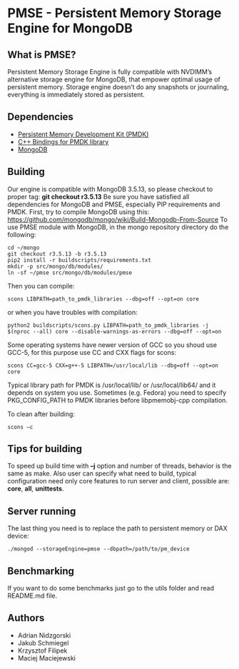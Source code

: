 # PMSE - Persistent Memory Storage Engine for MongoDB

## What is PMSE?
Persistent Memory Storage Engine is fully compatible with NVDIMM’s alternative storage engine for MongoDB, that empower optimal usage of persistent memory. Storage engine doesn’t do any snapshots or journaling, everything is immediately stored as persistent. 

## Dependencies
-	[Persistent Memory Development Kit (PMDK)](https://github.com/pmem/pmdk)
-	[C++ Bindings for PMDK library](https://github.com/pmem/libpmemobj-cpp)
-	[MongoDB](https://github.com/mongodb/mongo)

## Building
Our engine is compatible with MongoDB 3.5.13, so please checkout to proper tag: **git checkout r3.5.13**
Be sure you have satisfied all dependencies for MongoDB and PMSE, especially PIP requirements and PMDK.
First, try to compile MongoDB using this: https://github.com/mongodb/mongo/wiki/Build-Mongodb-From-Source 
To use PMSE module with MongoDB, in the mongo repository directory do the following:
```
cd ~/mongo
git checkout r3.5.13 -b r3.5.13
pip2 install -r buildscripts/requirements.txt
mkdir -p src/mongo/db/modules/
ln -sf ~/pmse src/mongo/db/modules/pmse
```
Then you can compile:
```
scons LIBPATH=path_to_pmdk_libraries --dbg=off --opt=on core
```
or when you have troubles with compilation:
```
python2 buildscripts/scons.py LIBPATH=path_to_pmdk_libraries -j $(nproc --all) core --disable-warnings-as-errors --dbg=off --opt=on
```
Some operating systems have newer version of GCC so you shoud use GCC-5, for this purpose use CC and CXX flags for scons:
```
scons CC=gcc-5 CXX=g++-5 LIBPATH=/usr/local/lib --dbg=off --opt=on core
```

Typical library path for PMDK is /usr/local/lib/ or /usr/local/lib64/ and it depends on system you use.
Sometimes (e.g. Fedora) you need to specify PKG_CONFIG_PATH to PMDK libraries before libpmemobj-cpp compilation.

To clean after building:
```
scons –c
```

## Tips for building
To speed up build time with **–j** option and number of threads, behavior is the same as make.
Also user can specify what need to build, typical configuration need only core features to run server and client, possible are: **core**, **all**, **unittests**.

## Server running
The last thing you need is to replace the path to persistent memory or DAX device:
```
./mongod --storageEngine=pmse --dbpath=/path/to/pm_device
```

## Benchmarking
If you want to do some benchmarks just go to the utils folder and read README.md file.

## Authors
-	Adrian Nidzgorski
-	Jakub Schmiegel
-	Krzysztof Filipek
-	Maciej Maciejewski
